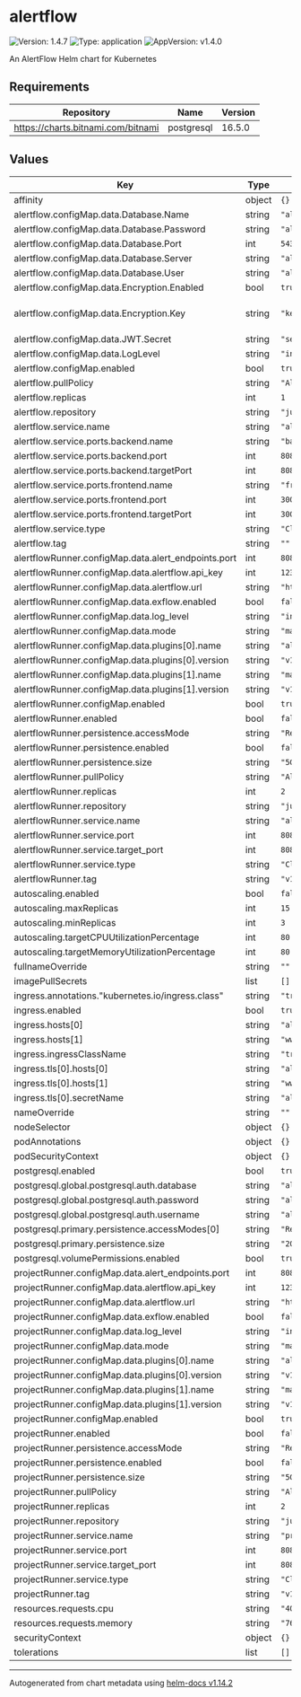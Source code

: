 # alertflow

![Version: 1.4.7](https://img.shields.io/badge/Version-1.4.7-informational?style=flat-square) ![Type: application](https://img.shields.io/badge/Type-application-informational?style=flat-square) ![AppVersion: v1.4.0](https://img.shields.io/badge/AppVersion-v1.4.0-informational?style=flat-square)

An AlertFlow Helm chart for Kubernetes

## Requirements

| Repository | Name | Version |
|------------|------|---------|
| https://charts.bitnami.com/bitnami | postgresql | 16.5.0 |

## Values

| Key | Type | Default | Description |
|-----|------|---------|-------------|
| affinity | object | `{}` |  |
| alertflow.configMap.data.Database.Name | string | `"alertflow"` |  |
| alertflow.configMap.data.Database.Password | string | `"alertflow"` |  |
| alertflow.configMap.data.Database.Port | int | `5432` |  |
| alertflow.configMap.data.Database.Server | string | `"alertflow-postgresql"` |  |
| alertflow.configMap.data.Database.User | string | `"alertflow"` |  |
| alertflow.configMap.data.Encryption.Enabled | bool | `true` |  |
| alertflow.configMap.data.Encryption.Key | string | `"key"` | maximum length is 32 characters |
| alertflow.configMap.data.JWT.Secret | string | `"secret"` |  |
| alertflow.configMap.data.LogLevel | string | `"info"` |  |
| alertflow.configMap.enabled | bool | `true` |  |
| alertflow.pullPolicy | string | `"Always"` |  |
| alertflow.replicas | int | `1` |  |
| alertflow.repository | string | `"justnz/alertflow"` |  |
| alertflow.service.name | string | `"alertflow"` |  |
| alertflow.service.ports.backend.name | string | `"backend"` |  |
| alertflow.service.ports.backend.port | int | `8080` |  |
| alertflow.service.ports.backend.targetPort | int | `8080` |  |
| alertflow.service.ports.frontend.name | string | `"frontend"` |  |
| alertflow.service.ports.frontend.port | int | `3000` |  |
| alertflow.service.ports.frontend.targetPort | int | `3000` |  |
| alertflow.service.type | string | `"ClusterIP"` |  |
| alertflow.tag | string | `""` |  |
| alertflowRunner.configMap.data.alert_endpoints.port | int | `8080` |  |
| alertflowRunner.configMap.data.alertflow.api_key | int | `1234567890` |  |
| alertflowRunner.configMap.data.alertflow.url | string | `"http://localhost:8080"` |  |
| alertflowRunner.configMap.data.exflow.enabled | bool | `false` |  |
| alertflowRunner.configMap.data.log_level | string | `"info"` |  |
| alertflowRunner.configMap.data.mode | string | `"master"` |  |
| alertflowRunner.configMap.data.plugins[0].name | string | `"alertmanager"` |  |
| alertflowRunner.configMap.data.plugins[0].version | string | `"v1.2.2"` |  |
| alertflowRunner.configMap.data.plugins[1].name | string | `"mail"` |  |
| alertflowRunner.configMap.data.plugins[1].version | string | `"v1.2.3"` |  |
| alertflowRunner.configMap.enabled | bool | `true` |  |
| alertflowRunner.enabled | bool | `false` |  |
| alertflowRunner.persistence.accessMode | string | `"ReadWriteMany"` |  |
| alertflowRunner.persistence.enabled | bool | `false` |  |
| alertflowRunner.persistence.size | string | `"5Gi"` |  |
| alertflowRunner.pullPolicy | string | `"Always"` |  |
| alertflowRunner.replicas | int | `2` |  |
| alertflowRunner.repository | string | `"justnz/runner"` |  |
| alertflowRunner.service.name | string | `"alertflow-runner"` |  |
| alertflowRunner.service.port | int | `8080` |  |
| alertflowRunner.service.target_port | int | `8080` |  |
| alertflowRunner.service.type | string | `"ClusterIP"` |  |
| alertflowRunner.tag | string | `"v1.0.4"` |  |
| autoscaling.enabled | bool | `false` |  |
| autoscaling.maxReplicas | int | `15` |  |
| autoscaling.minReplicas | int | `3` |  |
| autoscaling.targetCPUUtilizationPercentage | int | `80` |  |
| autoscaling.targetMemoryUtilizationPercentage | int | `80` |  |
| fullnameOverride | string | `""` |  |
| imagePullSecrets | list | `[]` |  |
| ingress.annotations."kubernetes.io/ingress.class" | string | `"traefik"` |  |
| ingress.enabled | bool | `true` |  |
| ingress.hosts[0] | string | `"alertflow.org"` |  |
| ingress.hosts[1] | string | `"www.alertflow.org"` |  |
| ingress.ingressClassName | string | `"traefik"` |  |
| ingress.tls[0].hosts[0] | string | `"alertflow.org"` |  |
| ingress.tls[0].hosts[1] | string | `"www.alertflow.org"` |  |
| ingress.tls[0].secretName | string | `"alertflow-org-tls"` |  |
| nameOverride | string | `""` |  |
| nodeSelector | object | `{}` |  |
| podAnnotations | object | `{}` |  |
| podSecurityContext | object | `{}` |  |
| postgresql.enabled | bool | `true` |  |
| postgresql.global.postgresql.auth.database | string | `"alertflow"` |  |
| postgresql.global.postgresql.auth.password | string | `"alertflow"` |  |
| postgresql.global.postgresql.auth.username | string | `"alertflow"` |  |
| postgresql.primary.persistence.accessModes[0] | string | `"ReadWriteMany"` |  |
| postgresql.primary.persistence.size | string | `"20Gi"` |  |
| postgresql.volumePermissions.enabled | bool | `true` |  |
| projectRunner.configMap.data.alert_endpoints.port | int | `8080` |  |
| projectRunner.configMap.data.alertflow.api_key | int | `1234567890` |  |
| projectRunner.configMap.data.alertflow.url | string | `"http://localhost:8080"` |  |
| projectRunner.configMap.data.exflow.enabled | bool | `false` |  |
| projectRunner.configMap.data.log_level | string | `"info"` |  |
| projectRunner.configMap.data.mode | string | `"master"` |  |
| projectRunner.configMap.data.plugins[0].name | string | `"alertmanager"` |  |
| projectRunner.configMap.data.plugins[0].version | string | `"v1.2.2"` |  |
| projectRunner.configMap.data.plugins[1].name | string | `"mail"` |  |
| projectRunner.configMap.data.plugins[1].version | string | `"v1.2.3"` |  |
| projectRunner.configMap.enabled | bool | `true` |  |
| projectRunner.enabled | bool | `false` |  |
| projectRunner.persistence.accessMode | string | `"ReadWriteMany"` |  |
| projectRunner.persistence.enabled | bool | `false` |  |
| projectRunner.persistence.size | string | `"5Gi"` |  |
| projectRunner.pullPolicy | string | `"Always"` |  |
| projectRunner.replicas | int | `2` |  |
| projectRunner.repository | string | `"justnz/runner"` |  |
| projectRunner.service.name | string | `"project-runner"` |  |
| projectRunner.service.port | int | `8080` |  |
| projectRunner.service.target_port | int | `8080` |  |
| projectRunner.service.type | string | `"ClusterIP"` |  |
| projectRunner.tag | string | `"v1.0.4"` |  |
| resources.requests.cpu | string | `"400m"` |  |
| resources.requests.memory | string | `"768Mi"` |  |
| securityContext | object | `{}` |  |
| tolerations | list | `[]` |  |

----------------------------------------------
Autogenerated from chart metadata using [helm-docs v1.14.2](https://github.com/norwoodj/helm-docs/releases/v1.14.2)
